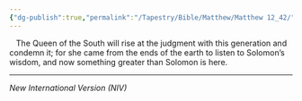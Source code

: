 ```yaml
---
{"dg-publish":true,"permalink":"/Tapestry/Bible/Matthew/Matthew 12_42/","title":"Matthew 12:42","hide":true,"tags":["bible-verse","bible-verse"],"dgHomeLink":true,"dgShowLocalGraph":true,"dgEnableSearch":true}
---
```


 
 The Queen of the South will rise at the judgment with this generation and condemn it; for she came from the ends of the earth to listen to Solomon’s wisdom, and now something greater than Solomon is here.

---
*New International Version (NIV)*